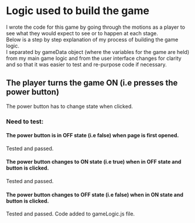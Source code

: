 # Logic used to build the game
I wrote the code for this game by going through the motions as a player to see what they would expect to see or to happen at each stage.<br>
Below is a step by step explanation of my process of building the game logic.<br>
I separated by gameData object (where the variables for the game are held) from my main game logic and from the user interface changes for clarity and so that it was easier to test and re-purpose code if necessary.

## The player turns the game ON (i.e presses the power button)
The power button has to change state when clicked.
### Need to test: 
#### The power button is in OFF state (i.e false) when page is first opened.
Tested and passed.
#### The power button changes to ON state (i.e true) when in OFF state and button is clicked.
Tested and passed.
#### The power button changes to OFF state (i.e false) when in ON state and button is clicked.
Tested and passed. Code added to gameLogic.js file.
